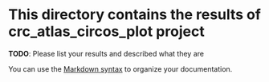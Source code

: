 # This directory contains the results of crc_atlas_circos_plot project

**TODO**: Please list your results and described what they are

You can use the [Markdown syntax](https://www.markdownguide.org/basic-syntax/)  to organize your documentation.
